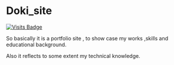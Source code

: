 # Doki_site

[![Visits Badge](https://badges.pufler.dev/visits/NarutoOp/doki_site)](https://badges.pufler.dev/visits/NarutoOp/doki_site)

So basically it is a portfolio site , to show case my works ,skills and educational background.

Also it reflects to some extent my technical knowledge.
